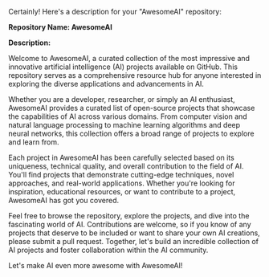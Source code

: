 Certainly! Here's a description for your "AwesomeAI" repository:

**Repository Name: AwesomeAI**

**Description:**

Welcome to AwesomeAI, a curated collection of the most impressive and innovative artificial intelligence (AI) projects available on GitHub. This repository serves as a comprehensive resource hub for anyone interested in exploring the diverse applications and advancements in AI.

Whether you are a developer, researcher, or simply an AI enthusiast, AwesomeAI provides a curated list of open-source projects that showcase the capabilities of AI across various domains. From computer vision and natural language processing to machine learning algorithms and deep neural networks, this collection offers a broad range of projects to explore and learn from.

Each project in AwesomeAI has been carefully selected based on its uniqueness, technical quality, and overall contribution to the field of AI. You'll find projects that demonstrate cutting-edge techniques, novel approaches, and real-world applications. Whether you're looking for inspiration, educational resources, or want to contribute to a project, AwesomeAI has got you covered.

Feel free to browse the repository, explore the projects, and dive into the fascinating world of AI. Contributions are welcome, so if you know of any projects that deserve to be included or want to share your own AI creations, please submit a pull request. Together, let's build an incredible collection of AI projects and foster collaboration within the AI community.

Let's make AI even more awesome with AwesomeAI!